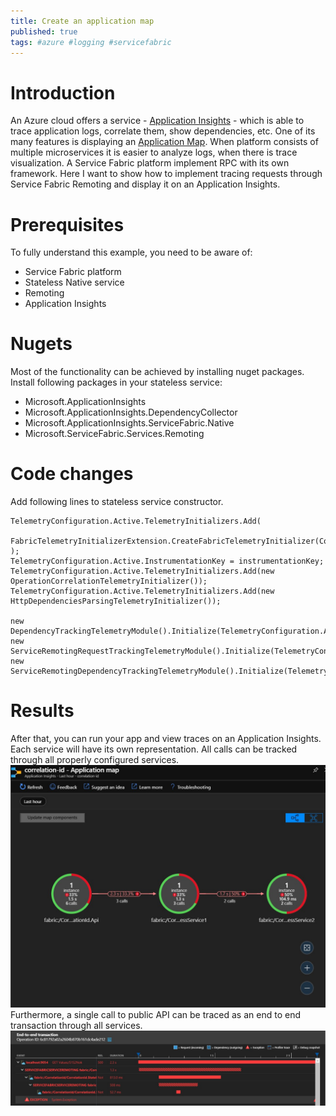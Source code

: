 ```yaml
---
title: Create an application map
published: true
tags: #azure #logging #servicefabric
---
```


# Introduction

An Azure cloud offers a service - [Application Insights](https://docs.microsoft.com/en-us/azure/azure-monitor/app/app-insights-overview) - which is able to trace application logs, correlate them, show dependencies, etc. One of its many features is displaying an [Application Map](https://docs.microsoft.com/en-us/azure/azure-monitor/app/app-map). When platform consists of multiple microservices it is easier to analyze logs, when there is trace visualization. A Service Fabric platform implement RPC with its own framework. Here I want to show how to implement tracing requests through Service Fabric Remoting and display it on an Application Insights.

# Prerequisites

To fully understand this example, you need to be aware of:
* Service Fabric platform 
* Stateless Native service
* Remoting
* Application Insights

# Nugets

Most of the functionality can be achieved by installing nuget packages. Install following packages in your stateless service:
* Microsoft.ApplicationInsights
* Microsoft.ApplicationInsights.DependencyCollector
* Microsoft.ApplicationInsights.ServiceFabric.Native
* Microsoft.ServiceFabric.Services.Remoting

# Code changes

Add following lines to stateless service constructor.
```
TelemetryConfiguration.Active.TelemetryInitializers.Add(
    FabricTelemetryInitializerExtension.CreateFabricTelemetryInitializer(Context)
);
TelemetryConfiguration.Active.InstrumentationKey = instrumentationKey;
TelemetryConfiguration.Active.TelemetryInitializers.Add(new OperationCorrelationTelemetryInitializer());
TelemetryConfiguration.Active.TelemetryInitializers.Add(new HttpDependenciesParsingTelemetryInitializer());

new DependencyTrackingTelemetryModule().Initialize(TelemetryConfiguration.Active);
new ServiceRemotingRequestTrackingTelemetryModule().Initialize(TelemetryConfiguration.Active);
new ServiceRemotingDependencyTrackingTelemetryModule().Initialize(TelemetryConfiguration.Active);
```

# Results

After that, you can run your app and view traces on an Application Insights. Each service will have its own representation. All calls can be tracked through all properly configured services.
![img](https://raw.githubusercontent.com/meanin/service-fabric-request-correlation/master/img/app-map.jpg)
Furthermore, a single call to public API can be traced as an end to end transaction through all services.
![img](https://raw.githubusercontent.com/meanin/service-fabric-request-correlation/master/img/e2e-transaction.jpg)
